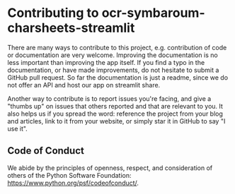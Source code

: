 
Contributing to ocr-symbaroum-charsheets-streamlit
==================================================

There are many ways to contribute to this project,
e.g. contribution of code or documentation are very welcome. Improving the
documentation is no less important than improving the app itself. If you
find a typo in the documentation, or have made improvements, do not hesitate to 
submit a GitHub pull request. So far the documentation is just a readme,
since we do not offer an API and host our app on streamlit share.

Another way to contribute is to report issues you're facing, and give a "thumbs
up" on issues that others reported and that are relevant to you. It also helps
us if you spread the word: reference the project from your blog and articles,
link to it from your website, or simply star it in GitHub to say "I use it".

Code of Conduct
---------------

We abide by the principles of openness, respect, and consideration of others
of the Python Software Foundation: https://www.python.org/psf/codeofconduct/.
